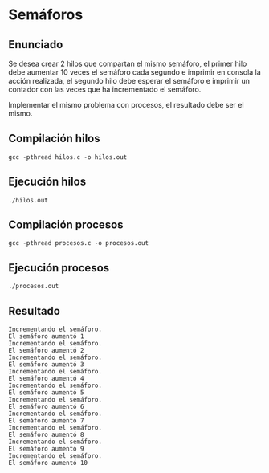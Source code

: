 # Semáforos

## Enunciado

Se desea crear 2 hilos que compartan el mismo semáforo, el primer hilo debe aumentar 10 veces el semáforo cada segundo e imprimir en consola la acción realizada, el segundo hilo debe esperar el semáforo e imprimir un contador con las veces que ha incrementado el semáforo.

Implementar el mismo problema con procesos, el resultado debe ser el mismo.

## Compilación hilos

```
gcc -pthread hilos.c -o hilos.out
```

## Ejecución hilos

```
./hilos.out
```

## Compilación procesos

```
gcc -pthread procesos.c -o procesos.out
```

## Ejecución procesos

```
./procesos.out
```

## Resultado

```
Incrementando el semáforo.
El semáforo aumentó 1
Incrementando el semáforo.
El semáforo aumentó 2
Incrementando el semáforo.
El semáforo aumentó 3
Incrementando el semáforo.
El semáforo aumentó 4
Incrementando el semáforo.
El semáforo aumentó 5
Incrementando el semáforo.
El semáforo aumentó 6
Incrementando el semáforo.
El semáforo aumentó 7
Incrementando el semáforo.
El semáforo aumentó 8
Incrementando el semáforo.
El semáforo aumentó 9
Incrementando el semáforo.
El semáforo aumentó 10
```